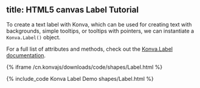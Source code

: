 title: HTML5 canvas Label Tutorial
---

To create a text label with Konva, which can be used for creating text with backgrounds, simple tooltips, or tooltips with pointers, we can instantiate a `Konva.Label()` object.

For a full list of attributes and methods, check out the [Konva.Label documentation](/cn.konvajs/api/Konva.Label.html).

{% iframe /cn.konvajs/downloads/code/shapes/Label.html %}

{% include_code Konva Label Demo shapes/Label.html %}